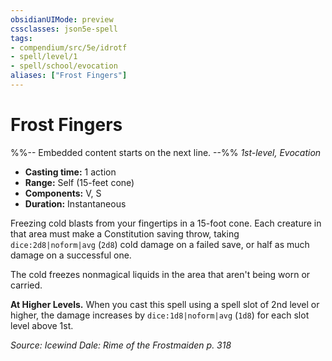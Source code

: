 ```yaml
---
obsidianUIMode: preview
cssclasses: json5e-spell
tags:
- compendium/src/5e/idrotf
- spell/level/1
- spell/school/evocation
aliases: ["Frost Fingers"]
---
```

# Frost Fingers
%%-- Embedded content starts on the next line. --%%
*1st-level, Evocation*  

- **Casting time:** 1 action
- **Range:** Self (15-feet cone)
- **Components:** V, S
- **Duration:** Instantaneous

Freezing cold blasts from your fingertips in a 15-foot cone. Each creature in that area must make a Constitution saving throw, taking `dice:2d8|noform|avg` (`2d8`) cold damage on a failed save, or half as much damage on a successful one.

The cold freezes nonmagical liquids in the area that aren't being worn or carried.

**At Higher Levels.** When you cast this spell using a spell slot of 2nd level or higher, the damage increases by `dice:1d8|noform|avg` (`1d8`) for each slot level above 1st.

*Source: Icewind Dale: Rime of the Frostmaiden p. 318*